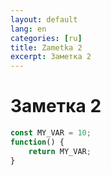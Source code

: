 ```yaml
---
layout: default
lang: en
categories: [ru]
title: Zametka 2
excerpt: Заметка 2
---
```


# Заметка 2


```javascript
const MY_VAR = 10;
function() {
    return MY_VAR;
}
```